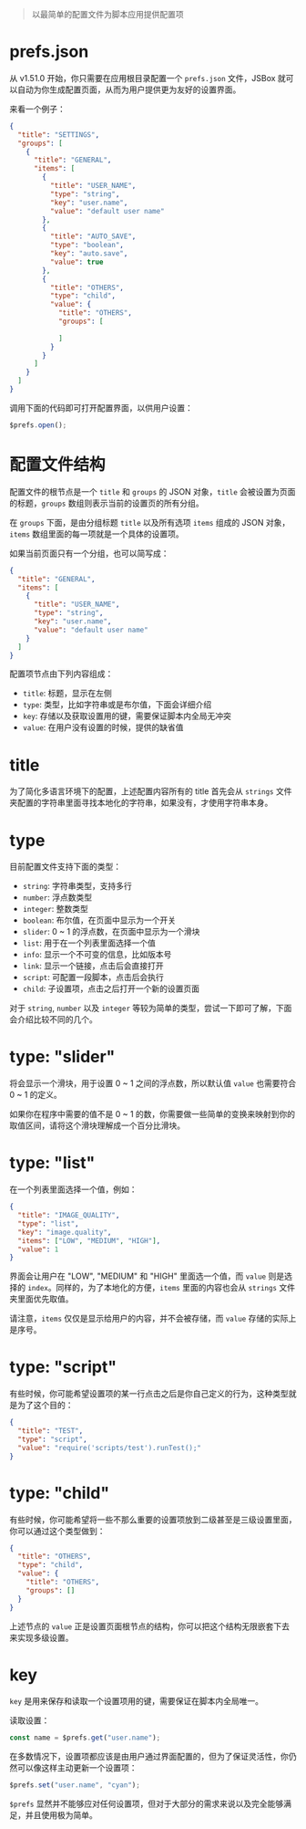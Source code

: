 > 以最简单的配置文件为脚本应用提供配置项

# prefs.json

从 v1.51.0 开始，你只需要在应用根目录配置一个 `prefs.json` 文件，JSBox 就可以自动为你生成配置页面，从而为用户提供更为友好的设置界面。

来看一个例子：

```json
{
  "title": "SETTINGS",
  "groups": [
    {
      "title": "GENERAL",
      "items": [
        {
          "title": "USER_NAME",
          "type": "string",
          "key": "user.name",
          "value": "default user name"
        },
        {
          "title": "AUTO_SAVE",
          "type": "boolean",
          "key": "auto.save",
          "value": true
        },
        {
          "title": "OTHERS",
          "type": "child",
          "value": {
            "title": "OTHERS",
            "groups": [
              
            ]
          }
        }
      ]
    }
  ]
}
```

调用下面的代码即可打开配置界面，以供用户设置：

```js
$prefs.open();
```

# 配置文件结构

配置文件的根节点是一个 `title` 和 `groups` 的 JSON 对象，`title` 会被设置为页面的标题，`groups` 数组则表示当前的设置页的所有分组。

在 `groups` 下面，是由分组标题 `title` 以及所有选项 `items` 组成的 JSON 对象，`items` 数组里面的每一项就是一个具体的设置项。

如果当前页面只有一个分组，也可以简写成：

```json
{
  "title": "GENERAL",
  "items": [
    {
      "title": "USER_NAME",
      "type": "string",
      "key": "user.name",
      "value": "default user name"
    }
  ]
}
```

配置项节点由下列内容组成：

- `title`: 标题，显示在左侧
- `type`: 类型，比如字符串或是布尔值，下面会详细介绍
- `key`: 存储以及获取设置用的键，需要保证脚本内全局无冲突
- `value`: 在用户没有设置的时候，提供的缺省值

# title

为了简化多语言环境下的配置，上述配置内容所有的 title 首先会从 `strings` 文件夹配置的字符串里面寻找本地化的字符串，如果没有，才使用字符串本身。

# type

目前配置文件支持下面的类型：

- `string`: 字符串类型，支持多行
- `number`: 浮点数类型
- `integer`: 整数类型
- `boolean`: 布尔值，在页面中显示为一个开关
- `slider`: 0 ~ 1 的浮点数，在页面中显示为一个滑块
- `list`: 用于在一个列表里面选择一个值
- `info`: 显示一个不可变的信息，比如版本号
- `link`: 显示一个链接，点击后会直接打开
- `script`: 可配置一段脚本，点击后会执行
- `child`: 子设置项，点击之后打开一个新的设置页面

对于 `string`, `number` 以及 `integer` 等较为简单的类型，尝试一下即可了解，下面会介绍比较不同的几个。

# type: "slider"

将会显示一个滑块，用于设置 0 ~ 1 之间的浮点数，所以默认值 `value` 也需要符合 0 ~ 1 的定义。

如果你在程序中需要的值不是 0 ~ 1 的数，你需要做一些简单的变换来映射到你的取值区间，请将这个滑块理解成一个百分比滑块。

# type: "list"

在一个列表里面选择一个值，例如：

```json
{
  "title": "IMAGE_QUALITY",
  "type": "list",
  "key": "image.quality",
  "items": ["LOW", "MEDIUM", "HIGH"],
  "value": 1
}
```

界面会让用户在 "LOW", "MEDIUM" 和 "HIGH" 里面选一个值，而 `value` 则是选择的 `index`。同样的，为了本地化的方便，`items` 里面的内容也会从 `strings` 文件夹里面优先取值。

请注意，`items` 仅仅是显示给用户的内容，并不会被存储，而 `value` 存储的实际上是序号。

# type: "script"

有些时候，你可能希望设置项的某一行点击之后是你自己定义的行为，这种类型就是为了这个目的：

```json
{
  "title": "TEST",
  "type": "script",
  "value": "require('scripts/test').runTest();"
}
```

# type: "child"

有些时候，你可能希望将一些不那么重要的设置项放到二级甚至是三级设置里面，你可以通过这个类型做到：

```json
{
  "title": "OTHERS",
  "type": "child",
  "value": {
    "title": "OTHERS",
    "groups": []
  }
}
```

上述节点的 `value` 正是设置页面根节点的结构，你可以把这个结构无限嵌套下去来实现多级设置。

# key

`key` 是用来保存和读取一个设置项用的键，需要保证在脚本内全局唯一。

读取设置：

```js
const name = $prefs.get("user.name");
```

在多数情况下，设置项都应该是由用户通过界面配置的，但为了保证灵活性，你仍然可以像这样主动更新一个设置项：

```js
$prefs.set("user.name", "cyan");
```

`$prefs` 显然并不能够应对任何设置项，但对于大部分的需求来说以及完全能够满足，并且使用极为简单。